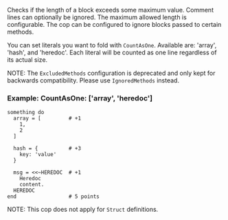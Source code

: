 Checks if the length of a block exceeds some maximum value.
Comment lines can optionally be ignored.
The maximum allowed length is configurable.
The cop can be configured to ignore blocks passed to certain methods.

You can set literals you want to fold with `CountAsOne`.
Available are: 'array', 'hash', and 'heredoc'. Each literal
will be counted as one line regardless of its actual size.


NOTE: The `ExcludedMethods` configuration is deprecated and only kept
for backwards compatibility. Please use `IgnoredMethods` instead.

### Example: CountAsOne: ['array', 'heredoc']

    something do
      array = [         # +1
        1,
        2
      ]

      hash = {          # +3
        key: 'value'
      }

      msg = <<~HEREDOC  # +1
        Heredoc
        content.
      HEREDOC
    end                 # 5 points

NOTE: This cop does not apply for `Struct` definitions.